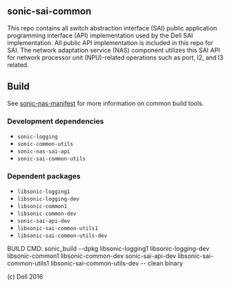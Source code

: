 sonic-sai-common 
----------------------
This repo contains all switch abstraction interface (SAI) public application programming interface (API) implementation used by the Dell SAI implementation. All public API implementation is included in this repo for SAI. The network adaptation service (NAS) component utilizes this SAI API for network processor unit (NPU)-related operations such as port, l2, and l3 related. 

Build
--------
See [sonic-nas-manifest](https://github.com/Azure/sonic-nas-manifest) for more information on common build tools.

### Development dependencies
* `sonic-logging`
* `sonic-common-utils`
* `sonic-nas-sai-api`
* `sonic-sai-common-utils` 

### Dependent packages
* `libsonic-logging1` 
* `libsonic-logging-dev`
* `libsonic-common1`
* `libsonic-common-dev` 
* `sonic-sai-api-dev` 
* `libsonic-sai-common-utils1`
* `libsonic-sai-common-utils-dev`

BUILD CMD: sonic_build --dpkg libsonic-logging1 libsonic-logging-dev libsonic-common1 libsonic-common-dev sonic-sai-api-dev  libsonic-sai-common-utils1 libsonic-sai-common-utils-dev -- clean binary

(c) Dell 2016

